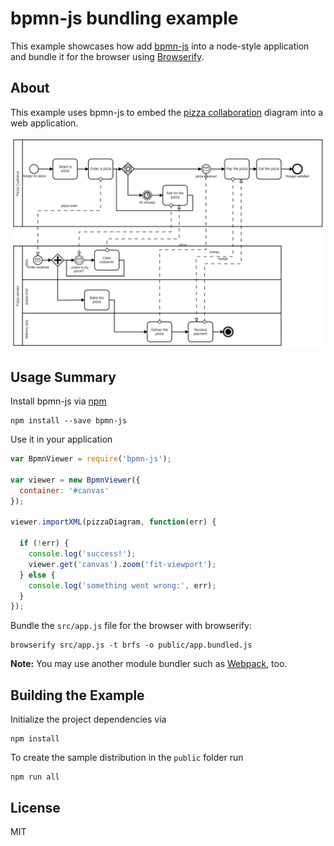 # bpmn-js bundling example

This example showcases how add [bpmn-js](https://github.com/bpmn-io/bpmn-js)
into a node-style application and bundle it for the browser using
[Browserify](http://browserify.org).


## About

This example uses bpmn-js to embed the [pizza collaboration](http://demo.bpmn.io/s/pizza-collaboration) diagram into a web application.

![example screenshot](./resources/screenshot.png "Screenshot of the example application")


## Usage Summary

Install bpmn-js via [npm](http://npmjs.org)

```
npm install --save bpmn-js
```

Use it in your application

```javascript
var BpmnViewer = require('bpmn-js');

var viewer = new BpmnViewer({
  container: '#canvas'
});

viewer.importXML(pizzaDiagram, function(err) {

  if (!err) {
    console.log('success!');
    viewer.get('canvas').zoom('fit-viewport');
  } else {
    console.log('something went wrong:', err);
  }
});
```

Bundle the `src/app.js` file for the browser with browserify:

```
browserify src/app.js -t brfs -o public/app.bundled.js
```

__Note:__ You may use another module bundler such as [Webpack](https://webpack.js.org/),
too.


## Building the Example

Initialize the project dependencies via

```
npm install
```

To create the sample distribution in the `public` folder run

```
npm run all
```


## License

MIT